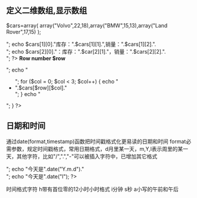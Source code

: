 ## 定义二维数组,显示数组
$cars=array(
    array("Volvo",22,18),array("BMW",15,13),array("Land Rover",17,15)
);
<?php 
    echo $cars[0][0].":库存:".$cars[0][1].",销量：".$cars[0][2].".<br>";
    echo $cars[1][0]."库存：".$cars[1][1].",销量：".$cars[1][2].".<br>";
    echo $cars[2][0]."：库存：".$car[2][1]."，销量：".$cars[2][2].".<br>";
?>
<?php
for ($row = 0; $row < 4; $row++) {
  echo "<p><b>Row number $row</b></p>";
  echo "<ul>";
  for ($col = 0; $col < 3; $col++) {
    echo "<li>".$cars[$row][$col]."</li>";
  }
  echo "</ul>";
}
?>
## 日期和时间
通过date(format,timestamp)函数把时间戳格式化更易读的日期和时间
format必需参数，规定时间戳格式，常用日期格式，d月里某一天，m,Y,l表示周里的某一天，其他字符，比如"/",".","-"可以被插入字符中，已增加其它格式
<?php
    echo "今天是".date("Y/m/d")."<br>";
    echo "今天是".date("Y.m.d")."<br>";
    echo "今天是".date("l");
?>
时间格式字符
h带有首位零的12小时小时格式
i分钟
s秒
a小写的午前和午后
<?php
    echo "现在时间是".date("h:i:sa");
?>